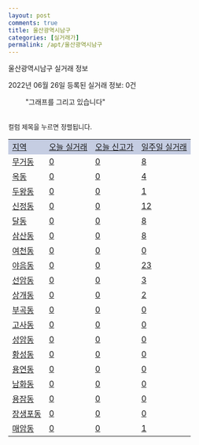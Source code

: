 ```yaml
---
layout: post
comments: true
title: 울산광역시남구
categories: [실거래가]
permalink: /apt/울산광역시남구
---
```


울산광역시남구 실거래 정보

2022년 06월 26일 등록된 실거래 정보: 0건

<!--<script async src="https://pagead2.googlesyndication.com/pagead/js/adsbygoogle.js?client=ca-pub-3485438051770037"
 crossorigin="anonymous"></script>-->

<script type="text/javascript">
  google.charts.load('current', {'packages':['corechart']});
  google.charts.setOnLoadCallback(drawChart);

  function drawChart() {
    var data = google.visualization.arrayToDataTable([['거래일', '매매', '전월세', '전매'], ['21-01', 6, 9, 0], ['21-02', 0, 5, 0], ['21-03', 0, 3, 0], ['21-04', 0, 4, 0], ['21-05', 5, 27, 0], ['21-06', 234, 149, 2], ['21-07', 483, 280, 9], ['21-08', 393, 246, 6], ['21-09', 337, 209, 10], ['21-10', 358, 222, 5], ['21-11', 212, 230, 7], ['21-12', 163, 256, 9], ['22-01', 186, 225, 8], ['22-02', 151, 299, 27], ['22-03', 183, 260, 18], ['22-04', 304, 330, 12], ['22-05', 256, 322, 5], ['22-06', 87, 167, 2]]);

    var options = {
      title: '최근 1년간 유형별 거래량 추이',
      legend: { position: 'bottom' }
    };

    setTimeout(function() {
        var chart = new google.visualization.LineChart(document.getElementById('columnchart_material'));
        chart.draw(data, (options));
        document.getElementById('loading').style.display = 'none';
        var dayLabel = (new Date()).getDay();
        if (dayLabel < 2) {
            sorttable.innerSortFunction.apply(document.getElementById('week'), []);
            sorttable.innerSortFunction.apply(document.getElementById('week'), []);        
        }
        else {
            sorttable.innerSortFunction.apply(document.getElementById('today'), []);
            sorttable.innerSortFunction.apply(document.getElementById('today'), []);
        }
    }, 200);

  }
</script>

<div id="loading" style="z-index:20; display: block; margin-left: 35px">"그래프를 그리고 있습니다"</div>
<div id="columnchart_material" style="width: 95%; margin-left: -35px; display: block"></div>
<!--<div style="width: 95%; margin-left: -35px; display: block">
      <script async src="https://pagead2.googlesyndication.com/pagead/js/adsbygoogle.js?client=ca-pub-3485438051770037"
          crossorigin="anonymous"></script>
      <ins class="adsbygoogle"
          style="display:block"
          data-ad-format="fluid"
          data-ad-layout-key="-fb+5w+4e-db+86"
          data-ad-client="ca-pub-3485438051770037"
          data-ad-slot="1827090281"></ins>
      <script>
          (adsbygoogle = window.adsbygoogle || []).push({});
      </script>
</div>-->
<br>

<font size='small' style='font-size: small;'>컬럼 제목을 누르면 정렬됩니다.</font>
<table class="sortable">
  <tr style='background-color: rgba(114, 132, 186,0.4);'>
    <td id="region"><a href="#">지역</a></td>
    <td id="today"><a href="#">오늘 실거래</a></td>
    <td id="today_new"><a href="#">오늘 신고가</a></td>
    <td id="week"><a href="#">일주일 실거래</a></td>
  </tr>

  
  <tr class="item">
    <td><a href="울산광역시남구무거동">무거동</a></td>
    <td><a href="울산광역시남구무거동">0</a></td>
    <td><a href="울산광역시남구무거동">0</a></td>
    <td><a href="울산광역시남구무거동">8</a></td>
  </tr>
    

  <tr class="item">
    <td><a href="울산광역시남구옥동">옥동</a></td>
    <td><a href="울산광역시남구옥동">0</a></td>
    <td><a href="울산광역시남구옥동">0</a></td>
    <td><a href="울산광역시남구옥동">4</a></td>
  </tr>
    

  <tr class="item">
    <td><a href="울산광역시남구두왕동">두왕동</a></td>
    <td><a href="울산광역시남구두왕동">0</a></td>
    <td><a href="울산광역시남구두왕동">0</a></td>
    <td><a href="울산광역시남구두왕동">1</a></td>
  </tr>
    

  <tr class="item">
    <td><a href="울산광역시남구신정동">신정동</a></td>
    <td><a href="울산광역시남구신정동">0</a></td>
    <td><a href="울산광역시남구신정동">0</a></td>
    <td><a href="울산광역시남구신정동">12</a></td>
  </tr>
    

  <tr class="item">
    <td><a href="울산광역시남구달동">달동</a></td>
    <td><a href="울산광역시남구달동">0</a></td>
    <td><a href="울산광역시남구달동">0</a></td>
    <td><a href="울산광역시남구달동">8</a></td>
  </tr>
    

  <tr class="item">
    <td><a href="울산광역시남구삼산동">삼산동</a></td>
    <td><a href="울산광역시남구삼산동">0</a></td>
    <td><a href="울산광역시남구삼산동">0</a></td>
    <td><a href="울산광역시남구삼산동">8</a></td>
  </tr>
    

  <tr class="item">
    <td><a href="울산광역시남구여천동">여천동</a></td>
    <td><a href="울산광역시남구여천동">0</a></td>
    <td><a href="울산광역시남구여천동">0</a></td>
    <td><a href="울산광역시남구여천동">0</a></td>
  </tr>
    

  <tr class="item">
    <td><a href="울산광역시남구야음동">야음동</a></td>
    <td><a href="울산광역시남구야음동">0</a></td>
    <td><a href="울산광역시남구야음동">0</a></td>
    <td><a href="울산광역시남구야음동">23</a></td>
  </tr>
    

  <tr class="item">
    <td><a href="울산광역시남구선암동">선암동</a></td>
    <td><a href="울산광역시남구선암동">0</a></td>
    <td><a href="울산광역시남구선암동">0</a></td>
    <td><a href="울산광역시남구선암동">3</a></td>
  </tr>
    

  <tr class="item">
    <td><a href="울산광역시남구상개동">상개동</a></td>
    <td><a href="울산광역시남구상개동">0</a></td>
    <td><a href="울산광역시남구상개동">0</a></td>
    <td><a href="울산광역시남구상개동">2</a></td>
  </tr>
    

  <tr class="item">
    <td><a href="울산광역시남구부곡동">부곡동</a></td>
    <td><a href="울산광역시남구부곡동">0</a></td>
    <td><a href="울산광역시남구부곡동">0</a></td>
    <td><a href="울산광역시남구부곡동">0</a></td>
  </tr>
    

  <tr class="item">
    <td><a href="울산광역시남구고사동">고사동</a></td>
    <td><a href="울산광역시남구고사동">0</a></td>
    <td><a href="울산광역시남구고사동">0</a></td>
    <td><a href="울산광역시남구고사동">0</a></td>
  </tr>
    

  <tr class="item">
    <td><a href="울산광역시남구성암동">성암동</a></td>
    <td><a href="울산광역시남구성암동">0</a></td>
    <td><a href="울산광역시남구성암동">0</a></td>
    <td><a href="울산광역시남구성암동">0</a></td>
  </tr>
    

  <tr class="item">
    <td><a href="울산광역시남구황성동">황성동</a></td>
    <td><a href="울산광역시남구황성동">0</a></td>
    <td><a href="울산광역시남구황성동">0</a></td>
    <td><a href="울산광역시남구황성동">0</a></td>
  </tr>
    

  <tr class="item">
    <td><a href="울산광역시남구용연동">용연동</a></td>
    <td><a href="울산광역시남구용연동">0</a></td>
    <td><a href="울산광역시남구용연동">0</a></td>
    <td><a href="울산광역시남구용연동">0</a></td>
  </tr>
    

  <tr class="item">
    <td><a href="울산광역시남구남화동">남화동</a></td>
    <td><a href="울산광역시남구남화동">0</a></td>
    <td><a href="울산광역시남구남화동">0</a></td>
    <td><a href="울산광역시남구남화동">0</a></td>
  </tr>
    

  <tr class="item">
    <td><a href="울산광역시남구용잠동">용잠동</a></td>
    <td><a href="울산광역시남구용잠동">0</a></td>
    <td><a href="울산광역시남구용잠동">0</a></td>
    <td><a href="울산광역시남구용잠동">0</a></td>
  </tr>
    

  <tr class="item">
    <td><a href="울산광역시남구장생포동">장생포동</a></td>
    <td><a href="울산광역시남구장생포동">0</a></td>
    <td><a href="울산광역시남구장생포동">0</a></td>
    <td><a href="울산광역시남구장생포동">0</a></td>
  </tr>
    

  <tr class="item">
    <td><a href="울산광역시남구매암동">매암동</a></td>
    <td><a href="울산광역시남구매암동">0</a></td>
    <td><a href="울산광역시남구매암동">0</a></td>
    <td><a href="울산광역시남구매암동">1</a></td>
  </tr>
    


</table>


    